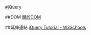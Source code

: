 #jQuery

##DOM
[關於DOM](http://moztw.org/docs/gecko/aboutdom/)

##延伸連結
[jQuery Tutorial - W3Schools](http://www.w3schools.com/jquery/)